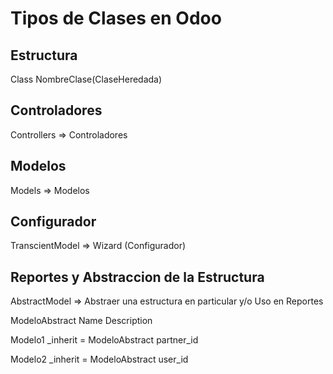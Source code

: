 # Tipos de Clases en Odoo

## Estructura

Class NombreClase(ClaseHeredada)

## Controladores

Controllers => Controladores

## Modelos

Models => Modelos

## Configurador

TranscientModel => Wizard (Configurador)

## Reportes y Abstraccion de la Estructura

AbstractModel => Abstraer una estructura en particular y/o Uso en Reportes

ModeloAbstract
Name
Description

Modelo1
\_inherit = ModeloAbstract
partner_id

Modelo2
\_inherit = ModeloAbstract
user_id
